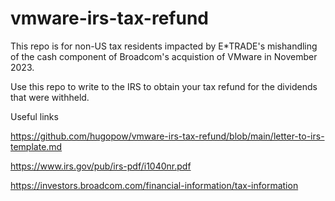 # vmware-irs-tax-refund

This repo is for non-US tax residents impacted by E*TRADE's mishandling of the cash component of Broadcom's acquistion of VMware in November 2023.

Use this repo to write to the IRS to obtain your tax refund for the dividends that were withheld.

Useful links

https://github.com/hugopow/vmware-irs-tax-refund/blob/main/letter-to-irs-template.md

https://www.irs.gov/pub/irs-pdf/i1040nr.pdf

https://investors.broadcom.com/financial-information/tax-information
